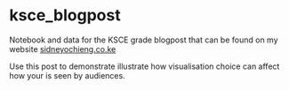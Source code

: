 # ksce_blogpost
Notebook and data for the KSCE grade blogpost that can be found on my website [sidneyochieng.co.ke](http://sidneyochieng.co.ke/)

Use this post to demonstrate illustrate how visualisation choice can affect how your is seen by audiences.
